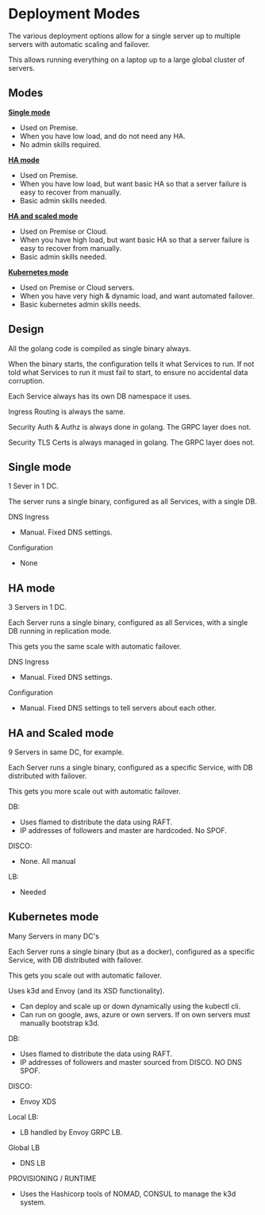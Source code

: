 # Deployment Modes

The various deployment options allow for  a single server up to multiple servers with automatic scaling and failover.

This allows running everything on a laptop up to a large global cluster of servers.

## Modes

**[Single mode](#single-mode)**

- Used on Premise.
- When you have low load, and do not need any HA.
- No admin skills required.

**[HA mode](#ha-mode)**

- Used on Premise.
- When you have low load, but want basic HA so that a server failure is easy to recover from manually.
- Basic admin skills needed.

**[HA and scaled mode](#ha-scaled-mode)**

- Used on Premise or Cloud.
- When you have high load, but want basic HA so that a server failure is easy to recover from manually.
- Basic admin skills needed.

**[Kubernetes mode](#kubernetes-mode)**

- Used on Premise or Cloud servers.
- When you have very high & dynamic load, and want automated failover.
- Basic kubernetes admin skills needs.

## Design

All the golang code is compiled as single binary always.

When the binary starts, the configuration tells it what Services to run. If not told what Services to run it must fail to start, to ensure no accidental data corruption.

Each Service always has its own DB namespace it uses.

Ingress Routing is always the same.

Security Auth & Authz is always done in golang. The GRPC layer does not.

Security TLS Certs is always managed in golang. The GRPC layer does not.

<a name="single-mode"></a>

## Single mode

1 Sever in 1 DC.

The server runs a single binary, configured as all Services, with a single DB.

DNS Ingress
-  Manual. Fixed DNS settings.

Configuration
- None

<a name="ha-mode"></a>

## HA mode

3 Servers in 1 DC.

Each Server runs a single binary, configured as all Services, with a single DB running in replication mode.

This gets you the same scale with automatic failover.

DNS Ingress

- Manual. Fixed DNS settings.

Configuration

- Manual. Fixed DNS settings to tell servers about each other.


<a name="ha-scaled-mode"></a>

## HA and Scaled mode

9 Servers in same DC, for example.

Each Server runs a single binary, configured as a specific Service, with DB distributed with failover.

This gets you more scale out with automatic failover.

DB:
- Uses flamed to distribute the data using RAFT.
- IP addresses of followers and master are hardcoded. No SPOF.
 
DISCO:
- None. All manual 

LB:
- Needed


<a name="kubernetes-mode"></a>

## Kubernetes mode

Many Servers in many DC's

Each Server runs a single binary (but as a docker), configured as a specific Service, with DB distributed with failover.

This gets you scale out with automatic failover.

Uses k3d and Envoy (and its XSD functionality).
- Can deploy and scale up or down dynamically using the kubectl cli.
- Can run on google, aws, azure or own servers. If on own servers must manually bootstrap k3d.

DB:
- Uses flamed to distribute the data using RAFT.
- IP addresses of followers and master sourced from DISCO. NO DNS SPOF.
 
DISCO:
- Envoy XDS

Local LB:
- LB handled by Envoy GRPC LB.

Global LB
- DNS LB

PROVISIONING / RUNTIME
- Uses the Hashicorp tools of NOMAD, CONSUL to manage the k3d system.
